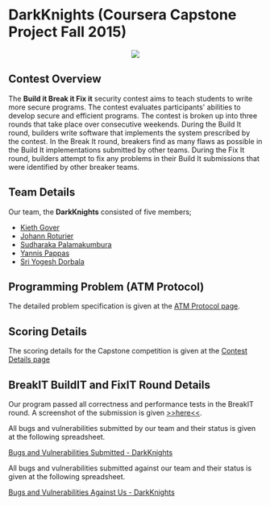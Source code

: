 # DarkKnights (Coursera Capstone Project Fall 2015)

<p align="center">
  <img src = "https://docs.google.com/drawings/d/13v-l8ccPZwPVk-PVB1B6ZVM8lSgOs2FZkcAnzdkE4sI/pub?w=482&h=344"/>
</p>

## Contest Overview

The **Build it Break it Fix it** security contest aims to teach students to write more secure programs. The contest evaluates participants' abilities to develop secure and efficient programs. The contest is broken up into three rounds that take place over consecutive weekends. During the Build It round, builders write software that implements the system prescribed by the contest. In the Break It round, breakers find as many flaws as possible in the Build It implementations submitted by other teams. During the Fix It round, builders attempt to fix any problems in their Build It submissions that were identified by other breaker teams.

## Team Details

Our team, the **DarkKnights** consisted of five members;

- [Kieth Gover][keith]
- [Johann Roturier][johann]
- [Sudharaka Palamakumbura][sudharaka]
- [Yannis Pappas][yannis]
- [Sri Yogesh Dorbala][yogesh]

## Programming Problem (ATM Protocol)

The detailed problem specification is given at the [ATM Protocol page][atm_prot]. 

## Scoring Details

The scoring details for the Capstone competition is given at the [Contest Details page][contest_details]

## BreakIT BuildIT and FixIT Round Details

Our program passed all correctness and performance tests in the BreakIT round. A screenshot of the submission is given [>>here<<](https://drive.google.com/file/d/0B3wxNacs5YCeRHRyRVFiQy1aMlE/view?usp=sharing). 

All bugs and vulnerabilities submitted by our team and their status is given at the following spreadsheet. 

[Bugs and Vulnerabilities Submitted - DarkKnights](https://docs.google.com/a/mun.ca/spreadsheets/d/1NF_7x42T_bKEm-KebHvkf8bfCzgYY2lAPdoe4g9Hwfg/edit?usp=sharing)

All bugs and vulnerabilities submitted against our team and their status is given at the following spreadsheet. 

[Bugs and Vulnerabilities Against Us - DarkKnights](https://docs.google.com/a/mun.ca/spreadsheets/d/1oZaY_aGn50vltuZSTTwfxD8pFPAyJ1Xyutnvcm7xvLM/edit?usp=sharing)

[keith]: <https://www.linkedin.com/pub/keith-gover/3/905/718>
[johann]: <https://ie.linkedin.com/in/johannroturier>
[sudharaka]: <https://ca.linkedin.com/in/sudharakap>
[yannis]: <https://gr.linkedin.com/in/ypappas>
[yogesh]: <https://in.linkedin.com/in/sriyogeshdorbala>
[atm_prot]: <https://github.com/SudharakaP/DarkKnights/wiki/Programming-Problem-(ATM-Protocol)>
[contest_details]: <https://github.com/SudharakaP/DarkKnights/wiki/Contest-Details>

